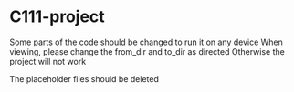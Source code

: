 # C111-project

Some parts of the code should be changed to run it on any device
  When viewing, please change the from_dir and to_dir as directed 
  Otherwise the project will not work
  
The placeholder files should be deleted
